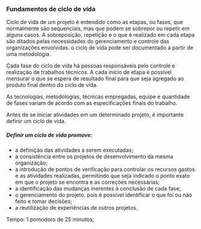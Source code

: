 ### Fundamentos de ciclo de vida

Ciclo de vida de um projeto é entendido como as etapas, ou fases, que normalmente são sequenciais, mas que podem se sobrepor ou repetir em alguns casos. 
A sobreposição, repetição e o que é realizado em cada etapa são ditados pelas necessidades do gerenciamento e controle das organizações envolvidas.
o ciclo de vida pode ser documentado a partir de uma metodologia.

Cada fase do ciclo de vida há pessoas responsáveis pelo controle e realização de trabalhos técnicos. A cada início de etapa é possível mensurar o que se espera de resultado final
para que seja agregado ao produto final dentro do ciclo de vida.

As tecnologias, metodologias, técnicas empregadas, equipe e quantidade de fases variam de acordo com as especificações finais do trabalho.

Antes de se iniciar atividades em um determinado projeto, é importante definir um ciclo de vida. 

##### Definir um ciclo de vida promove:

* a definição das atividades a serem executadas;
* a consistência entre os projetos de desenvolvimento da mesma organização;
* a introdução de pontos de verificação para controlar os recursos gastos e as atividades realizadas, permitindo que seja indicado o
ponto exato em que o projeto se encontra e as correções necessárias;
* a identificação das mudanças inerentes à conclusão de cada fase;
* o gerenciamento do projeto, pois é possível identificar o que foi ou não feito e tomar decisões;
* a reutilização de experiências de outros projetos.


Tempo: 1 pomodoro de 25 minutos;
